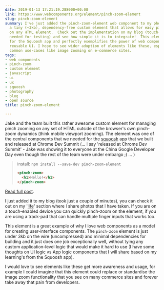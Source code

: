 ```yaml
---
date: 2019-01-13 17:21:19.288000+00:00
link: https://www.webcomponents.org/element/pinch-zoom-element
slug: pinch-zoom-element
summary: I've just added the pinch-zoom-element web component to my photography blog.  It's
  a tiny (~3kb), dependency-free custom element that allows for easy pinch-zooming
  on any HTML element.  Check out the implementation on my blog (touch-enabled device/trackpad
  needed for testing) and see how simple it is to integrate!  This element was crucial
  for the Squoosh app and perfectly exemplifies the power of web components for clean,
  reusable UI. I hope to see wider adoption of elements like these, especially for
  common use-cases like image zooming on e-commerce sites.
tags:
- web components
- pinch-zoom
- custom element
- javascript
- ui
- ux
- squoosh
- photography
- blog
- open source
title: pinch-zoom-element

---
```

Jake and the team built this rather awesome custom element for managing pinch zooming on any set of HTML outside of the browser's own pinch-zoom dynamics (think mobile viewport zooming). The element was one of the central components that we needed for the [squoosh](https://squoosh.app/) app that we built and released at Chrome Dev Summit (... I say 'released at Chrome Dev Summit' - Jake was showing it to everyone at the China Google Developer Day even though the rest of the team were under embargo ;) ... )

> install: `npm install --save-dev pinch-zoom-element`
> 
> ```HTML
> <pinch-zoom>
>   <h1>Hello!</h1>
> </pinch-zoom>
> ```

[Read full post](https://www.webcomponents.org/element/pinch-zoom-element).

I just added it to my blog (took just a couple of minutes), you can check it out on my '[life](https://paul.kinlan.me/life/img_20170711_063830/)' section where I share photos that I have taken. If you are on a touch-enabled device you can quickly pinch-zoom on the element, if you are using a track-pad that can handle multiple finger inputs that works too.

This element is a great example of why I love web components as a model for creating user-interface components. The `pinch-zoom` element is just under 3kb on the wire (uncompressed) and minimal dependencies for building and it just does one job exceptionally well, without tying any custom application-level logic that would make it hard to use (I have some thoughts on UI logic vs App logic components that I will share based on my learning's from the Squoosh app).

I would love to see elements like these get more awareness and usage, for example I could imagine that this element could replace or standardise the image zoom functionality that you see on many commerce sites and forever take away that pain from developers.
